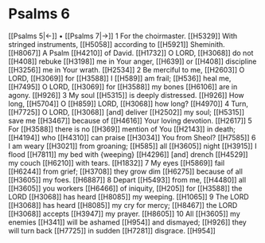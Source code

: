# Psalms 6
[[Psalms 5|←]] • [[Psalms 7|→]]
1 For the choirmaster. [[H5329]] With stringed instruments, [[H5058]] according to [[H5921]] Sheminith. [[H8067]] A Psalm [[H4210]] of David. [[H1732]] O LORD, [[H3068]] do not [[H408]] rebuke [[H3198]] me in Your anger, [[H639]] or [[H408]] discipline [[H3256]] me in Your wrath. [[H2534]] 
2 Be merciful to me, [[H2603]] O LORD, [[H3069]] for [[H3588]] I [[H589]] am frail; [[H536]] heal me, [[H7495]] O LORD, [[H3069]] for [[H3588]] my bones [[H6106]] are in agony. [[H926]] 
3 My soul [[H5315]] is deeply distressed. [[H926]] How long, [[H5704]] O [[H859]] LORD, [[H3068]] how long? [[H4970]] 
4 Turn, [[H7725]] O LORD, [[H3068]] [and] deliver [[H2502]] my soul; [[H5315]] save me [[H3467]] because of [[H4616]] Your loving devotion. [[H2617]] 
5 For [[H3588]] there is no [[H369]] mention of You [[H2143]] in death; [[H4194]] who [[H4310]] can praise [[H3034]] You  from Sheol? [[H7585]] 
6 I am weary [[H3021]] from groaning; [[H585]] all [[H3605]] night [[H3915]] I flood [[H7811]] my bed with {weeping} [[H4296]] [and] drench [[H4529]] my couch [[H6210]] with tears. [[H1832]] 
7 My eyes [[H5869]] fail [[H6244]] from grief; [[H3708]] they grow dim [[H6275]] because of all [[H3605]] my foes. [[H6887]] 
8 Depart [[H5493]] from me, [[H4480]] all [[H3605]] you workers [[H6466]] of iniquity, [[H205]] for [[H3588]] the LORD [[H3068]] has heard [[H8085]] my weeping. [[H1065]] 
9 The LORD [[H3068]] has heard [[H8085]] my cry for mercy; [[H8467]] the LORD [[H3068]] accepts [[H3947]] my prayer. [[H8605]] 
10 All [[H3605]] my enemies [[H341]] will be ashamed [[H954]] and dismayed; [[H926]] they will turn back [[H7725]] in sudden [[H7281]] disgrace. [[H954]] 
